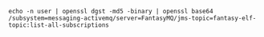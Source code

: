 ``
echo -n user | openssl dgst -md5 -binary | openssl base64
``
``
 /subsystem=messaging-activemq/server=FantasyMQ/jms-topic=fantasy-elf-topic:list-all-subscriptions
 ``